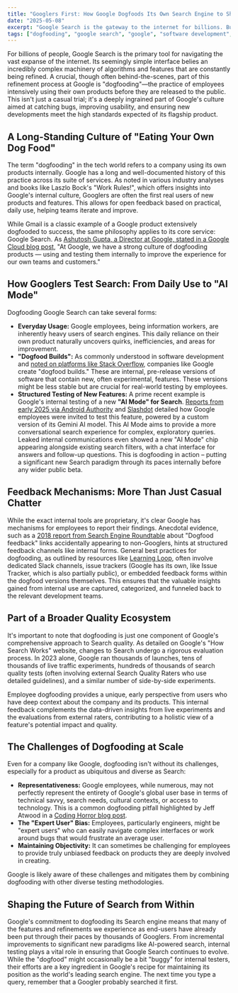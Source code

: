 ```yaml
---
title: "Googlers First: How Google Dogfoods Its Own Search Engine to Shape Our Queries"
date: "2025-05-08"
excerpt: "Google Search is the gateway to the internet for billions. But before new features or algorithm tweaks reach the public, they often go through rigorous internal testing by Google's own employees—a practice known as 'dogfooding.' This post explores how Google eats its own search dog food to refine the world's most popular search engine."
tags: ["dogfooding", "google search", "google", "software development", "product development", "beta testing", "search engine", "innovation", "company culture", "AI in search"]
---
```


For billions of people, Google Search is the primary tool for navigating the vast expanse of the internet. Its seemingly simple interface belies an incredibly complex machinery of algorithms and features that are constantly being refined. A crucial, though often behind-the-scenes, part of this refinement process at Google is "dogfooding"—the practice of employees intensively using their own products before they are released to the public. This isn't just a casual trial; it's a deeply ingrained part of Google's culture aimed at catching bugs, improving usability, and ensuring new developments meet the high standards expected of its flagship product.

## A Long-Standing Culture of "Eating Your Own Dog Food"

The term "dogfooding" in the tech world refers to a company using its own products internally. Google has a long and well-documented history of this practice across its suite of services. As noted in various industry analyses and books like Laszlo Bock's "Work Rules!", which offers insights into Google's internal culture, Googlers are often the first real users of new products and features. This allows for open feedback based on practical, daily use, helping teams iterate and improve.

While Gmail is a classic example of a Google product extensively dogfooded to success, the same philosophy applies to its core service: Google Search. As [Ashutosh Gupta, a Director at Google, stated in a Google Cloud blog post](https://cloud.google.com/blog/topics/consulting/how-google-cloud-consulting-uses-ai-to-serve-customers-better), "At Google, we have a strong culture of dogfooding products — using and testing them internally to improve the experience for our own teams and customers."

## How Googlers Test Search: From Daily Use to "AI Mode"

Dogfooding Google Search can take several forms:

* **Everyday Usage:** Google employees, being information workers, are inherently heavy users of search engines. This daily reliance on their own product naturally uncovers quirks, inefficiencies, and areas for improvement.
* **"Dogfood Builds":** As commonly understood in software development and [noted on platforms like Stack Overflow](https://stackoverflow.com/questions/34810674/what-is-the-dogfood-build), companies like Google create "dogfood builds." These are internal, pre-release versions of software that contain new, often experimental, features. These versions might be less stable but are crucial for real-world testing by employees.
* **Structured Testing of New Features:** A prime recent example is Google's internal testing of a new **"AI Mode" for Search**. [Reports from early 2025 via Android Authority](https://www.androidauthority.com/google-search-ai-mode-leaked-3523910/) and [Slashdot](https://tech.slashdot.org/story/25/02/06/2354244/google-tests-ai-powered-search-mode-with-employees) detailed how Google employees were invited to test this feature, powered by a custom version of its Gemini AI model. This AI Mode aims to provide a more conversational search experience for complex, exploratory queries. Leaked internal communications even showed a new "AI Mode" chip appearing alongside existing search filters, with a chat interface for answers and follow-up questions. This is dogfooding in action – putting a significant new Search paradigm through its paces internally before any wider public beta.

## Feedback Mechanisms: More Than Just Casual Chatter

While the exact internal tools are proprietary, it's clear Google has mechanisms for employees to report their findings. Anecdotal evidence, such as a [2018 report from Search Engine Roundtable](https://www.seroundtable.com/google-dogfood-feedback-25696.html) about "Dogfood feedback" links accidentally appearing to non-Googlers, hints at structured feedback channels like internal forms. General best practices for dogfooding, as outlined by resources like [Learning Loop](https://learningloop.io/plays/dogfooding), often involve dedicated Slack channels, issue trackers (Google has its own, like Issue Tracker, which is also partially public), or embedded feedback forms within the dogfood versions themselves. This ensures that the valuable insights gained from internal use are captured, categorized, and funneled back to the relevant development teams.

## Part of a Broader Quality Ecosystem

It's important to note that dogfooding is just one component of Google's comprehensive approach to Search quality. As detailed on Google's "How Search Works" website, changes to Search undergo a rigorous evaluation process. In 2023 alone, Google ran thousands of launches, tens of thousands of live traffic experiments, hundreds of thousands of search quality tests (often involving external Search Quality Raters who use detailed guidelines), and a similar number of side-by-side experiments.

Employee dogfooding provides a unique, early perspective from users who have deep context about the company and its products. This internal feedback complements the data-driven insights from live experiments and the evaluations from external raters, contributing to a holistic view of a feature's potential impact and quality.

## The Challenges of Dogfooding at Scale

Even for a company like Google, dogfooding isn't without its challenges, especially for a product as ubiquitous and diverse as Search:

* **Representativeness:** Google employees, while numerous, may not perfectly represent the entirety of Google's global user base in terms of technical savvy, search needs, cultural contexts, or access to technology. This is a common dogfooding pitfall highlighted by Jeff Atwood in a [Coding Horror blog post](https://blog.codinghorror.com/the-difficulty-of-dogfooding/).
* **The "Expert User" Bias:** Employees, particularly engineers, might be "expert users" who can easily navigate complex interfaces or work around bugs that would frustrate an average user.
* **Maintaining Objectivity:** It can sometimes be challenging for employees to provide truly unbiased feedback on products they are deeply involved in creating.

Google is likely aware of these challenges and mitigates them by combining dogfooding with other diverse testing methodologies.

## Shaping the Future of Search from Within

Google's commitment to dogfooding its Search engine means that many of the features and refinements we experience as end-users have already been put through their paces by thousands of Googlers. From incremental improvements to significant new paradigms like AI-powered search, internal testing plays a vital role in ensuring that Google Search continues to evolve. While the "dogfood" might occasionally be a bit "buggy" for internal testers, their efforts are a key ingredient in Google's recipe for maintaining its position as the world's leading search engine. The next time you type a query, remember that a Googler probably searched it first.